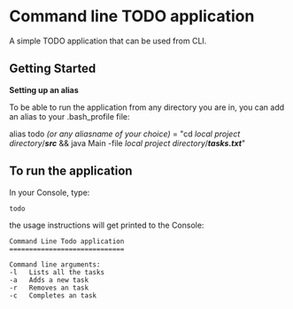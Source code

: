 # Command line TODO application

A simple TODO application that can be used from CLI.
## Getting Started
**Setting up an alias**

To be able to run the application from any directory you are in, you can add an alias to your .bash_profile file:


alias todo *(or any aliasname of your choice)* = "cd *local project directory*/***src*** && java Main -file *local project directory*/***tasks.txt***"

## To run the application

In your Console, type:
```
todo
```

the usage instructions will get printed to the Console:

```
Command Line Todo application
=============================

Command line arguments:
-l   Lists all the tasks
-a   Adds a new task
-r   Removes an task
-c   Completes an task

```
